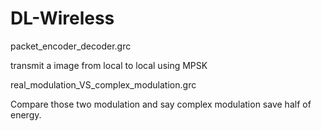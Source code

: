 # DL-Wireless

packet_encoder_decoder.grc

transmit a image from local to local using MPSK


real_modulation_VS_complex_modulation.grc

Compare those two modulation and say complex modulation save half of energy.
